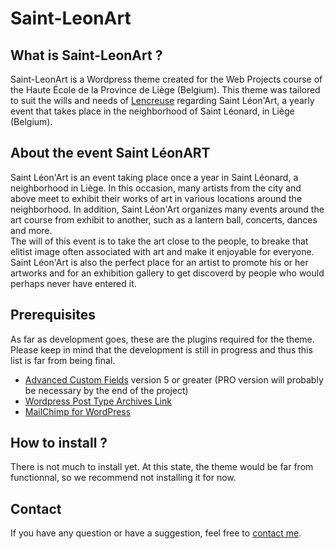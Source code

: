 # Saint-LeonArt

## What is Saint-LeonArt ?
Saint-LeonArt is a Wordpress theme created for the Web Projects course of the Haute École de la Province de Liège (Belgium). This theme was tailored to suit the wills and needs of [Lencreuse](https://lencreuse.be/) regarding Saint Léon'Art, a yearly event that takes place in the neighborhood of Saint Léonard, in Liège (Belgium).  

## About the event Saint LéonART
Saint Léon'Art is an event taking place once a year in Saint Léonard, a neighborhood in Liège. In this occasion, many artists from the city and above meet to exhibit their works of art in various locations around the neighborhood. In addition, Saint Léon'Art organizes many events around the art course from exhibit to another, such as a lantern ball, concerts, dances and more.  
The will of this event is to take the art close to the people, to breake that elitist image often associated with art and make it enjoyable for everyone. Saint Léon'Art is also the perfect place for an artist to promote his or her artworks and for an exhibition gallery to get discoverd by people who would perhaps never have entered it.

## Prerequisites
As far as development goes, these are the plugins required for the theme. Please keep in mind that the development is still in progress and thus this list is far from being final.
- [Advanced Custom Fields](https://wordpress.org/plugins/advanced-custom-fields/) version 5 or greater (PRO version will probably be necessary by the end of the project)
- [Wordpress Post Type Archives Link](https://fr.wordpress.org/plugins/post-type-archive-links/)
- [MailChimp for WordPress](https://fr.wordpress.org/plugins/mailchimp-for-wp/)

## How to install ?
There is not much to install yet. At this state, the theme would be far from functionnal, so we recommend not installing it for now.

## Contact
If you have any question or have a suggestion, feel free to [contact me](mailto:tanguy.scholtes@gmail.com).
